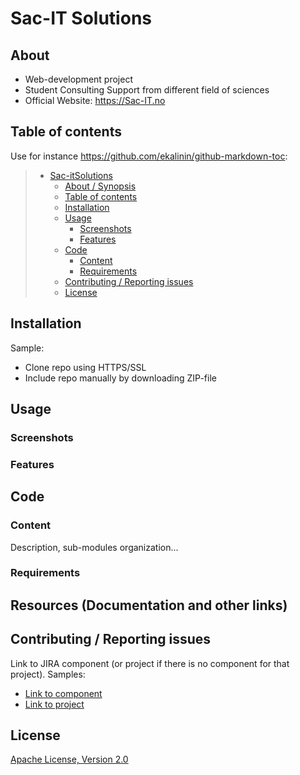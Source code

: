 # Sac-IT Solutions

## About

* Web-development project
* Student Consulting Support from different field of sciences
* Official Website: https://Sac-IT.no

## Table of contents

Use for instance <https://github.com/ekalinin/github-markdown-toc>:

> * [Sac-itSolutions](#title--repository-name)
>   * [About / Synopsis](#about--synopsis)
>   * [Table of contents](#table-of-contents)
>   * [Installation](#installation)
>   * [Usage](#usage)
>     * [Screenshots](#screenshots)
>     * [Features](#features)
>   * [Code](#code)
>     * [Content](#content)
>     * [Requirements](#requirements)
>   * [Contributing / Reporting issues](#contributing--reporting-issues)
>   * [License](#license)

## Installation

Sample:

* Clone repo using HTTPS/SSL
* Include repo manually by downloading ZIP-file

## Usage

### Screenshots

### Features

## Code


### Content

Description, sub-modules organization...

### Requirements


## Resources (Documentation and other links)

## Contributing / Reporting issues

Link to JIRA component (or project if there is no component for that project). Samples:

* [Link to component](https://jira.nuxeo.com/issues/?jql=project%20%3D%20NXP%20AND%20component%20%3D%20Elasticsearch%20AND%20Status%20!%3D%20%22Resolved%22%20ORDER%20BY%20updated%20DESC%2C%20priority%20DESC%2C%20created%20ASC)
* [Link to project](https://jira.nuxeo.com/secure/CreateIssue!default.jspa?project=NXP)

## License

[Apache License, Version 2.0](http://www.apache.org/licenses/LICENSE-2.0.html)
